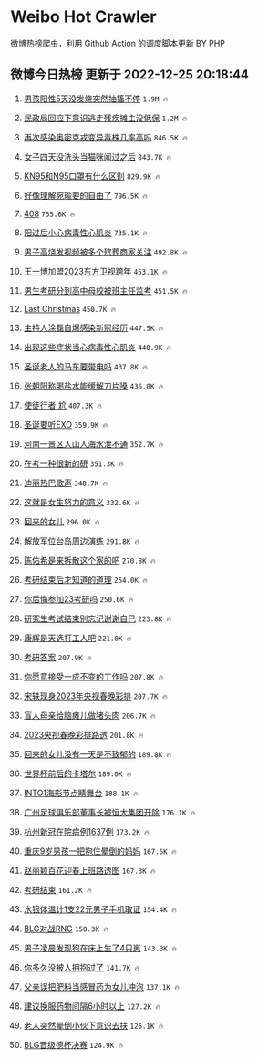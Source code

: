 # Weibo Hot Crawler 



微博热榜爬虫，利用 Github Action 的调度脚本更新 BY PHP 


## 微博今日热榜 更新于 2022-12-25 20:18:44 
1. [男孩阳性5天没发烧突然抽搐不停](https://s.weibo.com/weibo?q=%23%E7%94%B7%E5%AD%A9%E9%98%B3%E6%80%A75%E5%A4%A9%E6%B2%A1%E5%8F%91%E7%83%A7%E7%AA%81%E7%84%B6%E6%8A%BD%E6%90%90%E4%B8%8D%E5%81%9C%23&t=31&band_rank=1&Refer=top) `1.9M 🔥` 

1. [民政局回应下意识逃走残疾摊主没低保](https://s.weibo.com/weibo?q=%23%E6%B0%91%E6%94%BF%E5%B1%80%E5%9B%9E%E5%BA%94%E4%B8%8B%E6%84%8F%E8%AF%86%E9%80%83%E8%B5%B0%E6%AE%8B%E7%96%BE%E6%91%8A%E4%B8%BB%E6%B2%A1%E4%BD%8E%E4%BF%9D%23&t=31&band_rank=2&Refer=top) `1.2M 🔥` 

1. [再次感染奥密克戎变异毒株几率高吗](https://s.weibo.com/weibo?q=%23%E5%86%8D%E6%AC%A1%E6%84%9F%E6%9F%93%E5%A5%A5%E5%AF%86%E5%85%8B%E6%88%8E%E5%8F%98%E5%BC%82%E6%AF%92%E6%A0%AA%E5%87%A0%E7%8E%87%E9%AB%98%E5%90%97%23&t=31&band_rank=3&Refer=top) `846.5K 🔥` 

1. [女子四天没洗头当猫咪闻过之后](https://s.weibo.com/weibo?q=%23%E5%A5%B3%E5%AD%90%E5%9B%9B%E5%A4%A9%E6%B2%A1%E6%B4%97%E5%A4%B4%E5%BD%93%E7%8C%AB%E5%92%AA%E9%97%BB%E8%BF%87%E4%B9%8B%E5%90%8E%23&t=31&band_rank=4&Refer=top) `843.7K 🔥` 

1. [KN95和N95口罩有什么区别](https://s.weibo.com/weibo?q=%23KN95%E5%92%8CN95%E5%8F%A3%E7%BD%A9%E6%9C%89%E4%BB%80%E4%B9%88%E5%8C%BA%E5%88%AB%23&t=31&band_rank=5&Refer=top) `829.9K 🔥` 

1. [好像理解宛瑜要的自由了](https://s.weibo.com/weibo?q=%23%E5%A5%BD%E5%83%8F%E7%90%86%E8%A7%A3%E5%AE%9B%E7%91%9C%E8%A6%81%E7%9A%84%E8%87%AA%E7%94%B1%E4%BA%86%23&t=31&band_rank=6&Refer=top) `796.5K 🔥` 

1. [408](https://s.weibo.com/weibo?q=408&t=31&band_rank=7&Refer=top) `755.6K 🔥` 

1. [阳过后小心病毒性心肌炎](https://s.weibo.com/weibo?q=%23%E9%98%B3%E8%BF%87%E5%90%8E%E5%B0%8F%E5%BF%83%E7%97%85%E6%AF%92%E6%80%A7%E5%BF%83%E8%82%8C%E7%82%8E%23&t=31&band_rank=8&Refer=top) `735.1K 🔥` 

1. [男子高烧发视频被多个殡葬商家关注](https://s.weibo.com/weibo?q=%23%E7%94%B7%E5%AD%90%E9%AB%98%E7%83%A7%E5%8F%91%E8%A7%86%E9%A2%91%E8%A2%AB%E5%A4%9A%E4%B8%AA%E6%AE%A1%E8%91%AC%E5%95%86%E5%AE%B6%E5%85%B3%E6%B3%A8%23&t=31&band_rank=9&Refer=top) `492.8K 🔥` 

1. [王一博加盟2023东方卫视跨年](https://s.weibo.com/weibo?q=%23%E7%8E%8B%E4%B8%80%E5%8D%9A%E5%8A%A0%E7%9B%9F2023%E4%B8%9C%E6%96%B9%E5%8D%AB%E8%A7%86%E8%B7%A8%E5%B9%B4%23&t=31&band_rank=10&Refer=top) `453.1K 🔥` 

1. [男生考研分到高中母校被班主任监考](https://s.weibo.com/weibo?q=%23%E7%94%B7%E7%94%9F%E8%80%83%E7%A0%94%E5%88%86%E5%88%B0%E9%AB%98%E4%B8%AD%E6%AF%8D%E6%A0%A1%E8%A2%AB%E7%8F%AD%E4%B8%BB%E4%BB%BB%E7%9B%91%E8%80%83%23&t=31&band_rank=11&Refer=top) `451.5K 🔥` 

1. [Last Christmas](https://s.weibo.com/weibo?q=Last%20Christmas&t=31&band_rank=12&Refer=top) `450.7K 🔥` 

1. [主持人涂磊自爆感染新冠经历](https://s.weibo.com/weibo?q=%23%E4%B8%BB%E6%8C%81%E4%BA%BA%E6%B6%82%E7%A3%8A%E8%87%AA%E7%88%86%E6%84%9F%E6%9F%93%E6%96%B0%E5%86%A0%E7%BB%8F%E5%8E%86%23&t=31&band_rank=13&Refer=top) `447.5K 🔥` 

1. [出现这些症状当心病毒性心肌炎](https://s.weibo.com/weibo?q=%23%E5%87%BA%E7%8E%B0%E8%BF%99%E4%BA%9B%E7%97%87%E7%8A%B6%E5%BD%93%E5%BF%83%E7%97%85%E6%AF%92%E6%80%A7%E5%BF%83%E8%82%8C%E7%82%8E%23&t=31&band_rank=14&Refer=top) `440.9K 🔥` 

1. [圣诞老人的马车要带电吗](https://s.weibo.com/weibo?q=%23%E5%9C%A3%E8%AF%9E%E8%80%81%E4%BA%BA%E7%9A%84%E9%A9%AC%E8%BD%A6%E8%A6%81%E5%B8%A6%E7%94%B5%E5%90%97%23&t=31&band_rank=15&Refer=top) `437.8K 🔥` 

1. [张朝阳称喝盐水能缓解刀片嗓](https://s.weibo.com/weibo?q=%23%E5%BC%A0%E6%9C%9D%E9%98%B3%E7%A7%B0%E5%96%9D%E7%9B%90%E6%B0%B4%E8%83%BD%E7%BC%93%E8%A7%A3%E5%88%80%E7%89%87%E5%97%93%23&t=31&band_rank=16&Refer=top) `436.0K 🔥` 

1. [使徒行者 尬](https://s.weibo.com/weibo?q=%E4%BD%BF%E5%BE%92%E8%A1%8C%E8%80%85%20%E5%B0%AC&t=31&band_rank=17&Refer=top) `407.3K 🔥` 

1. [圣诞要听EXO](https://s.weibo.com/weibo?q=%23%E5%9C%A3%E8%AF%9E%E8%A6%81%E5%90%ACEXO%23&t=31&band_rank=18&Refer=top) `359.9K 🔥` 

1. [河南一景区人山人海水泄不通](https://s.weibo.com/weibo?q=%23%E6%B2%B3%E5%8D%97%E4%B8%80%E6%99%AF%E5%8C%BA%E4%BA%BA%E5%B1%B1%E4%BA%BA%E6%B5%B7%E6%B0%B4%E6%B3%84%E4%B8%8D%E9%80%9A%23&t=31&band_rank=19&Refer=top) `352.7K 🔥` 

1. [在考一种很新的研](https://s.weibo.com/weibo?q=%23%E5%9C%A8%E8%80%83%E4%B8%80%E7%A7%8D%E5%BE%88%E6%96%B0%E7%9A%84%E7%A0%94%23&t=31&band_rank=20&Refer=top) `351.3K 🔥` 

1. [迪丽热巴歌声](https://s.weibo.com/weibo?q=%23%E8%BF%AA%E4%B8%BD%E7%83%AD%E5%B7%B4%E6%AD%8C%E5%A3%B0%23&t=31&band_rank=21&Refer=top) `348.7K 🔥` 

1. [这就是女生努力的意义](https://s.weibo.com/weibo?q=%23%E8%BF%99%E5%B0%B1%E6%98%AF%E5%A5%B3%E7%94%9F%E5%8A%AA%E5%8A%9B%E7%9A%84%E6%84%8F%E4%B9%89%23&t=31&band_rank=22&Refer=top) `332.6K 🔥` 

1. [回来的女儿](https://s.weibo.com/weibo?q=%E5%9B%9E%E6%9D%A5%E7%9A%84%E5%A5%B3%E5%84%BF&t=31&band_rank=23&Refer=top) `296.0K 🔥` 

1. [解放军位台岛周边演练](https://s.weibo.com/weibo?q=%23%E8%A7%A3%E6%94%BE%E5%86%9B%E4%BD%8D%E5%8F%B0%E5%B2%9B%E5%91%A8%E8%BE%B9%E6%BC%94%E7%BB%83%23&t=31&band_rank=24&Refer=top) `291.8K 🔥` 

1. [陈佑希是来拆散这个家的吧](https://s.weibo.com/weibo?q=%23%E9%99%88%E4%BD%91%E5%B8%8C%E6%98%AF%E6%9D%A5%E6%8B%86%E6%95%A3%E8%BF%99%E4%B8%AA%E5%AE%B6%E7%9A%84%E5%90%A7%23&t=31&band_rank=25&Refer=top) `270.8K 🔥` 

1. [考研结束后才知道的道理](https://s.weibo.com/weibo?q=%23%E8%80%83%E7%A0%94%E7%BB%93%E6%9D%9F%E5%90%8E%E6%89%8D%E7%9F%A5%E9%81%93%E7%9A%84%E9%81%93%E7%90%86%23&t=31&band_rank=26&Refer=top) `254.0K 🔥` 

1. [你后悔参加23考研吗](https://s.weibo.com/weibo?q=%23%E4%BD%A0%E5%90%8E%E6%82%94%E5%8F%82%E5%8A%A023%E8%80%83%E7%A0%94%E5%90%97%23&t=31&band_rank=27&Refer=top) `250.6K 🔥` 

1. [研究生考试结束别忘记谢谢自己](https://s.weibo.com/weibo?q=%23%E7%A0%94%E7%A9%B6%E7%94%9F%E8%80%83%E8%AF%95%E7%BB%93%E6%9D%9F%E5%88%AB%E5%BF%98%E8%AE%B0%E8%B0%A2%E8%B0%A2%E8%87%AA%E5%B7%B1%23&t=31&band_rank=28&Refer=top) `223.8K 🔥` 

1. [康辉是天选打工人吧](https://s.weibo.com/weibo?q=%23%E5%BA%B7%E8%BE%89%E6%98%AF%E5%A4%A9%E9%80%89%E6%89%93%E5%B7%A5%E4%BA%BA%E5%90%A7%23&t=31&band_rank=29&Refer=top) `221.0K 🔥` 

1. [考研答案](https://s.weibo.com/weibo?q=%E8%80%83%E7%A0%94%E7%AD%94%E6%A1%88&t=31&band_rank=30&Refer=top) `207.9K 🔥` 

1. [你愿意接受一成不变的工作吗](https://s.weibo.com/weibo?q=%23%E4%BD%A0%E6%84%BF%E6%84%8F%E6%8E%A5%E5%8F%97%E4%B8%80%E6%88%90%E4%B8%8D%E5%8F%98%E7%9A%84%E5%B7%A5%E4%BD%9C%E5%90%97%23&t=31&band_rank=31&Refer=top) `207.8K 🔥` 

1. [宋轶现身2023年央视春晚彩排](https://s.weibo.com/weibo?q=%23%E5%AE%8B%E8%BD%B6%E7%8E%B0%E8%BA%AB2023%E5%B9%B4%E5%A4%AE%E8%A7%86%E6%98%A5%E6%99%9A%E5%BD%A9%E6%8E%92%23&t=31&band_rank=32&Refer=top) `207.7K 🔥` 

1. [盲人母亲给脑瘫儿做猪头肉](https://s.weibo.com/weibo?q=%23%E7%9B%B2%E4%BA%BA%E6%AF%8D%E4%BA%B2%E7%BB%99%E8%84%91%E7%98%AB%E5%84%BF%E5%81%9A%E7%8C%AA%E5%A4%B4%E8%82%89%23&t=31&band_rank=33&Refer=top) `206.7K 🔥` 

1. [2023央视春晚彩排路透](https://s.weibo.com/weibo?q=%232023%E5%A4%AE%E8%A7%86%E6%98%A5%E6%99%9A%E5%BD%A9%E6%8E%92%E8%B7%AF%E9%80%8F%23&t=31&band_rank=34&Refer=top) `201.8K 🔥` 

1. [回来的女儿没有一天是不致郁的](https://s.weibo.com/weibo?q=%23%E5%9B%9E%E6%9D%A5%E7%9A%84%E5%A5%B3%E5%84%BF%E6%B2%A1%E6%9C%89%E4%B8%80%E5%A4%A9%E6%98%AF%E4%B8%8D%E8%87%B4%E9%83%81%E7%9A%84%23&t=31&band_rank=35&Refer=top) `189.8K 🔥` 

1. [世界杯前后的卡塔尔](https://s.weibo.com/weibo?q=%23%E4%B8%96%E7%95%8C%E6%9D%AF%E5%89%8D%E5%90%8E%E7%9A%84%E5%8D%A1%E5%A1%94%E5%B0%94%23&t=31&band_rank=36&Refer=top) `189.0K 🔥` 

1. [INTO1海影节点睛舞台](https://s.weibo.com/weibo?q=%23INTO1%E6%B5%B7%E5%BD%B1%E8%8A%82%E7%82%B9%E7%9D%9B%E8%88%9E%E5%8F%B0%23&t=31&band_rank=37&Refer=top) `188.1K 🔥` 

1. [广州足球俱乐部董事长被恒大集团开除](https://s.weibo.com/weibo?q=%23%E5%B9%BF%E5%B7%9E%E8%B6%B3%E7%90%83%E4%BF%B1%E4%B9%90%E9%83%A8%E8%91%A3%E4%BA%8B%E9%95%BF%E8%A2%AB%E6%81%92%E5%A4%A7%E9%9B%86%E5%9B%A2%E5%BC%80%E9%99%A4%23&t=31&band_rank=38&Refer=top) `176.1K 🔥` 

1. [杭州新冠在院病例1637例](https://s.weibo.com/weibo?q=%23%E6%9D%AD%E5%B7%9E%E6%96%B0%E5%86%A0%E5%9C%A8%E9%99%A2%E7%97%85%E4%BE%8B1637%E4%BE%8B%23&t=31&band_rank=39&Refer=top) `173.2K 🔥` 

1. [重庆9岁男孩一把抱住晕倒的妈妈](https://s.weibo.com/weibo?q=%23%E9%87%8D%E5%BA%869%E5%B2%81%E7%94%B7%E5%AD%A9%E4%B8%80%E6%8A%8A%E6%8A%B1%E4%BD%8F%E6%99%95%E5%80%92%E7%9A%84%E5%A6%88%E5%A6%88%23&t=31&band_rank=40&Refer=top) `167.6K 🔥` 

1. [赵丽颖百花迎春上班路透图](https://s.weibo.com/weibo?q=%23%E8%B5%B5%E4%B8%BD%E9%A2%96%E7%99%BE%E8%8A%B1%E8%BF%8E%E6%98%A5%E4%B8%8A%E7%8F%AD%E8%B7%AF%E9%80%8F%E5%9B%BE%23&t=31&band_rank=41&Refer=top) `167.3K 🔥` 

1. [考研结束](https://s.weibo.com/weibo?q=%23%E8%80%83%E7%A0%94%E7%BB%93%E6%9D%9F%23&t=31&band_rank=42&Refer=top) `161.2K 🔥` 

1. [水银体温计1支22元男子手机取证](https://s.weibo.com/weibo?q=%23%E6%B0%B4%E9%93%B6%E4%BD%93%E6%B8%A9%E8%AE%A11%E6%94%AF22%E5%85%83%E7%94%B7%E5%AD%90%E6%89%8B%E6%9C%BA%E5%8F%96%E8%AF%81%23&t=31&band_rank=43&Refer=top) `154.4K 🔥` 

1. [BLG对战RNG](https://s.weibo.com/weibo?q=%23BLG%E5%AF%B9%E6%88%98RNG%23&t=31&band_rank=44&Refer=top) `150.3K 🔥` 

1. [男子凌晨发现狗在床上生了4只崽](https://s.weibo.com/weibo?q=%23%E7%94%B7%E5%AD%90%E5%87%8C%E6%99%A8%E5%8F%91%E7%8E%B0%E7%8B%97%E5%9C%A8%E5%BA%8A%E4%B8%8A%E7%94%9F%E4%BA%864%E5%8F%AA%E5%B4%BD%23&t=31&band_rank=45&Refer=top) `143.3K 🔥` 

1. [你多久没被人拥抱过了](https://s.weibo.com/weibo?q=%23%E4%BD%A0%E5%A4%9A%E4%B9%85%E6%B2%A1%E8%A2%AB%E4%BA%BA%E6%8B%A5%E6%8A%B1%E8%BF%87%E4%BA%86%23&t=31&band_rank=46&Refer=top) `141.7K 🔥` 

1. [父亲误把肥料当感冒药为女儿冲泡](https://s.weibo.com/weibo?q=%23%E7%88%B6%E4%BA%B2%E8%AF%AF%E6%8A%8A%E8%82%A5%E6%96%99%E5%BD%93%E6%84%9F%E5%86%92%E8%8D%AF%E4%B8%BA%E5%A5%B3%E5%84%BF%E5%86%B2%E6%B3%A1%23&t=31&band_rank=47&Refer=top) `137.1K 🔥` 

1. [建议换服药物间隔6小时以上](https://s.weibo.com/weibo?q=%23%E5%BB%BA%E8%AE%AE%E6%8D%A2%E6%9C%8D%E8%8D%AF%E7%89%A9%E9%97%B4%E9%9A%946%E5%B0%8F%E6%97%B6%E4%BB%A5%E4%B8%8A%23&t=31&band_rank=48&Refer=top) `127.2K 🔥` 

1. [老人突然晕倒小伙下意识去扶](https://s.weibo.com/weibo?q=%23%E8%80%81%E4%BA%BA%E7%AA%81%E7%84%B6%E6%99%95%E5%80%92%E5%B0%8F%E4%BC%99%E4%B8%8B%E6%84%8F%E8%AF%86%E5%8E%BB%E6%89%B6%23&t=31&band_rank=49&Refer=top) `126.1K 🔥` 

1. [BLG晋级德杯决赛](https://s.weibo.com/weibo?q=%23BLG%E6%99%8B%E7%BA%A7%E5%BE%B7%E6%9D%AF%E5%86%B3%E8%B5%9B%23&t=31&band_rank=50&Refer=top) `124.9K 🔥` 

